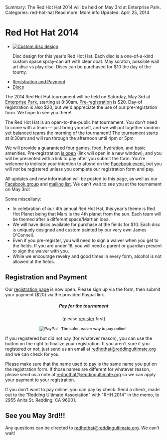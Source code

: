 Summary: The Red Hot Hat 2014 will be held on May 3rd at Enterprise Park.
Categories: red-hot-hat
Read more: More info
Updated: April 25, 2014

# Red Hot Hat 2014

<ul class="thumbnails pull-right span4">
    <li class="span3 pull-right">
        <div class="thumbnail">
            <a href="/images/rhh-2014-disc.jpg">
                <img src="/images/rhh-2014-disc.jpg" alt="Custom disc design" id="discimg">
            </a>
            <p class="caption">
                Disc design for this year's Red Hot Hat.
                Each disc is a one-of-a-kind custom space spray-can art with clear coat.  May scratch, possible wall art disc vs play disc. Discs can be purchased for $10 the day of the tourny.
            </p>
        </div>
    </li>
</ul>

<ul>
    <li>
        <a href="#registration_and_payment">Registration and Payment</a>
    </li>
    <li>
        <a href="#discs">Discs</a>
    </li>
</ul>

The 2014 Red Hot Hat tournament will be held on Saturday, May 3rd at [Enterprise Park](/places/enterprise), starting at 8:30am.
<a href="https://docs.google.com/a/reddingultimate.org/forms/d/1t6qrCJyXYwWvuOvxA3npEJ7ciLlaS8VaI7zMXEJ9lTU/viewform" target="_blank">Pre-registration</a> is $20. Day-of registration is also $20, but we'd appreciate the use of our pre-registation form.  We hope to see you there!

The Red Hot Hat is an open-to-the-public hat tournament.
You don't need to come with a team &mdash; just bring yourself, and we will put together random yet balanced teams the morning of the tournament!
The tournament starts at 8:30am and will run through the afternoon until 4pm or 5pm.

We will provide a guaranteed four games, food, hydration, and basic amenities.
Pre-registration <a href="https://docs.google.com/a/reddingultimate.org/forms/d/1t6qrCJyXYwWvuOvxA3npEJ7ciLlaS8VaI7zMXEJ9lTU/viewform" target="_blank">is open</a> (link will open in a new window), and you will be presented with a link to pay after you submit the form.
You're welcome to indicate your intention to attend on the [Facebook event](https://www.facebook.com/events/249867791868063/?ref=br_tf), but you will *not* be registered unless you complete our registration form and pay.

All updates and new information will be posted to this page, as well as our [Facebook group](https://www.facebook.com/groups/ReddingUltimateAssociation/) and [mailing list](https://groups.google.com/forum/?fromgroups#!forum/redding-ultimate-association).
We can't wait to see you at the tournament on May 3rd!

Some miscellany:

* In celebration of our 4th annual Red Hot Hat, this year's theme is Red Hot Planet being that Mars is the 4th planet from the sun. Each team will be themed after a different space/Martian idea.
* We will have discs available for purchase at the fields for $10. Each disc is uniquely designed and custom painted by our very own James O'Connell.
* Even if you pre-register, you will need to sign a waiver when you get to the fields. If you are under 18, you will need a parent or guardian present to sign the waiver with you.
* While we encourage revelry and good times in every form, alcohol is not allowed at the fields.

## Registration and Payment

Our <a href="https://docs.google.com/a/reddingultimate.org/forms/d/1t6qrCJyXYwWvuOvxA3npEJ7ciLlaS8VaI7zMXEJ9lTU/viewform" target="_blank">registration page</a> is now open.
Please sign up via the form, then submit your payment ($20) via the provided Paypal link.

<div class="pull-right span3 well" style="text-align: center">
    <h5>Pay for the tournament</h5>
    <p class="muted">(please <a href="https://docs.google.com/a/reddingultimate.org/forms/d/1t6qrCJyXYwWvuOvxA3npEJ7ciLlaS8VaI7zMXEJ9lTU/viewform" target="_blank">register</a> first)</p>
    <form action="https://www.paypal.com/cgi-bin/webscr" method="post">
    <input type="hidden" name="cmd" value="_s-xclick" />
    <input type="hidden" name="hosted_button_id" value="TPUX8SJ2TH6X2" />
    <input type="image" src="https://www.paypalobjects.com/en_US/i/btn/btn_paynowCC_LG.gif" name="submit" alt="PayPal - The safer, easier way to pay online!"/>
    <img alt="" src="https://www.paypalobjects.com/en_US/i/scr/pixel.gif" width="1" height="1" />
    </form>
</div>

If you registered but did not pay (for whatever reason), you can use the button on the right to finalize your registration.
If you aren't sure if you registered or not, just send us an email at <redhothat@reddingultimate.org> and we can check for you.

Please make sure that the name used to pay is the same name you put on the registration form.
If those names are different for whatever reason, please send us a note at <redhothat@reddingultimate.org> so we can apply your payment to your registration.

If you don't want to pay online, you can pay by check.
Send a check, made out to the "Redding Ultimate Association" with "RHH 2014" in the memo, to 2955 Anita St. Redding, CA 96001.


## See you May 3rd!!!

Any questions can be directed to <redhothat@reddingultimate.org>.
We can't wait!
